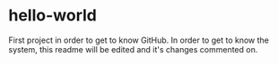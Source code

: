 hello-world
===========

First project in order to get to know GitHub.
In order to get to know the system, this readme will be edited and it's changes commented on.
